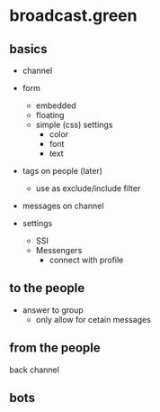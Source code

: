 broadcast.green
===============

## basics

- channel
- form 
    - embedded
    - floating
    - simple (css) settings
        - color
        - font
        - text
- tags on people (later)
    - use as exclude/include filter
- messages on channel

- settings
    - SSI
    - Messengers
        - connect with profile

## to the people

- answer to group
    - only allow for cetain messages

## from the people 

back channel 


## bots

